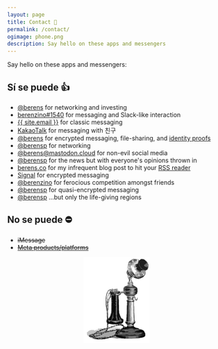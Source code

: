 ```yaml
---
layout: page
title: Contact 📇
permalink: /contact/
ogimage: phone.png
description: Say hello on these apps and messengers
---
```

Say hello on these apps and messengers:
## Sí se puede 👍
- <a href="https://angel.co/berens" target="_blank"><i class="fab fa-angellist"></i></a> <a href="https://angel.co/berens" target="_blank">@berens</a> for networking and investing
- <a href="https://discordapp.com/users/181094465874821120" target="_blank"><i class="fab fa-discord"></i></a> <a href="https://discordapp.com/users/181094465874821120" target="_blank">berenzino#1540</a> for messaging and Slack-like interaction
- <a href="mailto:{{ site.email }}"><i class="far fa-envelope"></i></a> <a href="mailto:{{ site.email }}">{{ site.email }}</a> for classic messaging
- <a href="https://www.kakaocorp.com/page/service/service/KakaoTalk?lang=ENG&tab=all" target="_blank">KakaoTalk</a> for messaging with 친구
- <a href="https://keybase.io/berens" target="_blank"><i class="fab fa-keybase"></i></a> <a href="https://keybase.io/berens" target="_blank">@berens</a> for encrypted messaging, file-sharing, and <a href="https://book.keybase.io/guides/proof-integration-guide" target="_blank">identity proofs</a>
- <a href="https://linkedin.com/in/berensp" target="_blank"><i class="fab fa-linkedin-in"></i></a> <a href="https://linkedin.com/in/berensp" target="_blank">@berensp</a> for networking
- <a rel="me" href="https://mastodon.cloud/@berens" target="_blank"><i class="fab fa-mastodon"></i></a> <a rel="me" href="https://mastodon.cloud/@berens" target="_blank">@berens@mastodon.cloud</a> for non-evil social media
- <a href="https://reddit.com/user/berensp" target="_blank"><i class="fab fa-reddit"></i></a> <a href="https://reddit.com/user/berensp" target="_blank">@berensp</a> for the news but with everyone's opinions thrown in
- <a href="https://berens.co/feed.xml" target="_blank"><i class="fas fa-rss"></i></a> <a href="https://berens.co/feed.xml" target="_blank">berens.co</a> for my infrequent blog post to hit your <a href="https://feedly.com/" target="_blank">RSS reader</a>
- <a href="https://signal.org" target="_blank">Signal</a> for encrypted messaging
- <a href="https://www.strava.com/athletes/berenzino" target="_blank"><i class="fab fa-strava"></i></a> <a href="https://www.strava.com/athletes/berenzino" target="_blank">@berenzino</a> for ferocious competition amongst friends
- <a href="https://t.me/berensp" target="_blank"><i class="fab fa-telegram"></i></a> <a href="https://t.me/berensp" target="_blank">@berensp</a> for quasi-encrypted messaging
- <a href="https://twitter.com/berensp" target="_blank"><i class="fab fa-twitter"></i></a> <a href="https://twitter.com/berensp" target="_blank">@berensp</a> ...but only the life-giving regions

## No se puede ⛔
- <i class="fab fa-apple"></i> <strike>iMessage</strike>
- <a href="../fb"><i class="fab fa-facebook"></i></a> <strike><a href="../fb">Meta products/platforms</a></strike>

<center><img src="/assets/og/phone.png" alt="phone" width="30%" height="30%"></center>